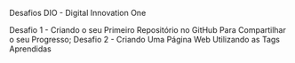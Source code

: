 Desafios DIO - Digital Innovation One

Desafio 1 - Criando o seu Primeiro Repositório no GitHub Para Compartilhar o seu Progresso;
Desafio 2 - Criando Uma Página Web Utilizando as Tags Aprendidas
